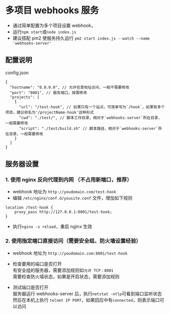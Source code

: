 # 多项目 webhooks 服务

* 通过简单配置为多个项目设置 webhook，
* 运行`npm start`或`node index.js`
* 建议搭配 pm2 使服务持久运行 `pm2 start index.js --watch --name 'webhooks-server'`

## 配置说明
config.json
```
{
  "hostname": "0.0.0.0", // 允许任意地址访问，一般不需要修改
  "port": "8001", // 服务端口，按需修改
  "projects": [
    {
      "url": "/test-hook", // 如果只有一个站点，可简单写为`/hook`，如果有多个项目，建议命名为'/projectName-hook'这种形式
      "cwd": "./test/", // 脚本工作目录，相对于`webhooks-server`所在目录，一般需要修改
      "script": "./test/build.sh" // 脚本路径，相对于`webhooks-server`所在目录，一般需要修改
    }
  ]
}
```

## 服务器设置

### 1. 使用 nginx 反向代理到内网 （不占用新端口，推荐）  
* webhook 地址为 `http://youdomain.com/test-hook`  
* 编辑 `/etc/nginx/conf.d/yousite.conf` 文件，增加如下规则
```
location /test-hook {
    proxy_pass http://127.0.0.1:8001/test-hook;
}
```
* 执行`nginx -s reload`，重启 nginx 生效

### 2. 使用指定端口直接访问（需要安全组、防火墙设置经验）
* webhook 地址为 `http://youdomain.com:8001/test-hook`
* 检查要用的端口是否打开  
有安全组的服务器，需要添加规则如`允许 TCP：8001`  
需要检查防火墙状态，如果是开启状态，需要添加规则

* 测试端口是否打开  
服务器运行 webhooks-server 后，执行`netstat -ntlp`可看到端口监听状态  
然后在本机上执行 `telnet IP PORT`，如果回应中有`connected`，则表示端口可以访问


